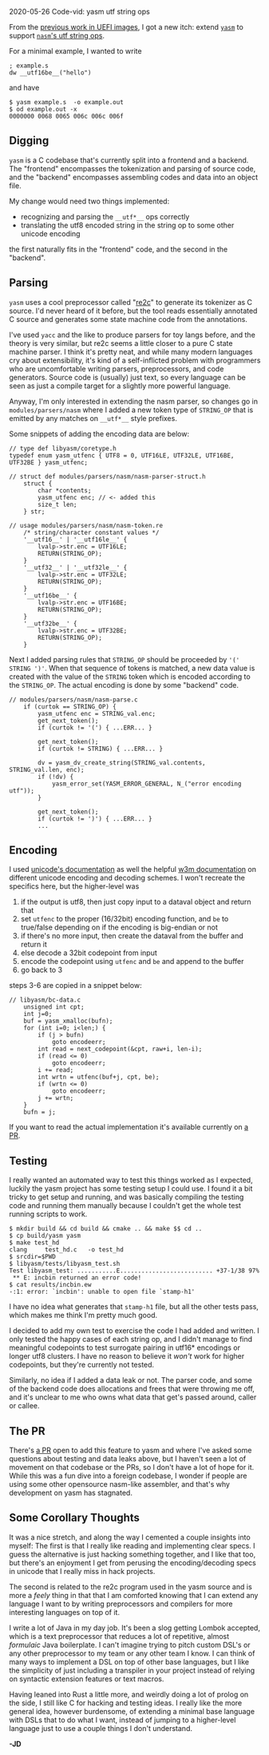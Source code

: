 <pmeta id="created">2020-05-26</pmeta>
<pmeta id="title">Code-vid: yasm utf string ops</pmeta>

From the [previous work in UEFI images], I got a new itch: extend [`yasm`] to support
[`nasm`'s utf string ops].

For a minimal example, I wanted to write
```
; example.s
dw __utf16be__("hello")
```

and have
```
$ yasm example.s  -o example.out
$ od example.out -x
0000000 0068 0065 006c 006c 006f
```

Digging
-------
`yasm` is a C codebase that's currently split into a frontend and a backend.
The "frontend" encompasses the tokenization and parsing of source code,
and the "backend" encompasses assembling codes and data into an object file.

My change would need two things implemented:
- recognizing and parsing the `__utf*__` ops correctly
- translating the utf8 encoded string in the string op to some other unicode encoding

the first naturally fits in the "frontend" code, and the second in the "backend".

Parsing
-------
`yasm` uses a cool preprocessor called "[re2c]" to generate its tokenizer as C source.
I'd never heard of it before, but the tool reads essentially annotated C source and generates
some state machine code from the annotations.

I've used `yacc` and the like to produce parsers for toy langs before,
and the theory is very similar, but re2c seems a little closer to a pure C state machine parser.
I think it's pretty neat, and while many modern languages cry about extensibility,
it's kind of a self-inflicted problem with programmers who are uncomfortable 
writing parsers, preprocessors, and code generators.
Source code is (usually) just text, so every language can be seen as just a
compile target for a slightly more powerful language.

Anyway, I'm only interested in extending the nasm parser, so changes go in
`modules/parsers/nasm` where I added a new token type of `STRING_OP` that is
emitted by any matches on `__utf*__`  style prefixes.

Some snippets of adding the encoding data are below:
```
// type def libyasm/coretype.h
typedef enum yasm_utfenc { UTF8 = 0, UTF16LE, UTF32LE, UTF16BE, UTF32BE } yasm_utfenc;

// struct def modules/parsers/nasm/nasm-parser-struct.h
    struct {
        char *contents;
        yasm_utfenc enc; // <- added this
        size_t len;
    } str;

// usage modules/parsers/nasm/nasm-token.re 
    /* string/character constant values */
    '__utf16__' | '__utf16le__' {
        lvalp->str.enc = UTF16LE;
        RETURN(STRING_OP);
    }
    '__utf32__' | '__utf32le__' {
        lvalp->str.enc = UTF32LE;
        RETURN(STRING_OP);
    }
    '__utf16be__' {
        lvalp->str.enc = UTF16BE;
        RETURN(STRING_OP);
    }
    '__utf32be__' {
        lvalp->str.enc = UTF32BE;
        RETURN(STRING_OP);
    }
```

Next I added parsing rules that `STRING_OP` should be proceeded by `'(' STRING ')'`.
When that sequence of tokens is matched, a new data value is created with the
value of the `STRING` token which is encoded according to the `STRING_OP`.
The actual encoding is done by some "backend" code.
```
// modules/parsers/nasm/nasm-parse.c
    if (curtok == STRING_OP) {
        yasm_utfenc enc = STRING_val.enc;
        get_next_token();
        if (curtok != '(') { ...ERR... }
    
        get_next_token();
        if (curtok != STRING) { ...ERR... }
    
        dv = yasm_dv_create_string(STRING_val.contents, STRING_val.len, enc);
        if (!dv) {
            yasm_error_set(YASM_ERROR_GENERAL, N_("error encoding utf"));
        }
    
        get_next_token();
        if (curtok != ')') { ...ERR... }
        ...
```

Encoding
--------
I used [unicode's documentation] as well the helpful [w3m documentation]
on different unicode encoding and decoding schemes.
I won't recreate the specifics here, but the higher-level was
1. if the output is utf8, then just copy input to a dataval object and return that
2. set `utfenc` to the proper (16/32bit) encoding function, and `be` to true/false depending on if the encoding is big-endian or not
3. if there's no more input, then create the dataval from the buffer and return it
4. else decode a 32bit codepoint from input
5. encode the codepoint using `utfenc` and `be` and append to the buffer
6. go back to 3

steps 3-6 are copied in a snippet below:
```
// libyasm/bc-data.c
    unsigned int cpt;
    int j=0;
    buf = yasm_xmalloc(bufn);
    for (int i=0; i<len;) {
        if (j > bufn)
            goto encodeerr;
        int read = next_codepoint(&cpt, raw+i, len-i);
        if (read <= 0)
            goto encodeerr;
        i += read;
        int wrtn = utfenc(buf+j, cpt, be);
        if (wrtn <= 0)
            goto encodeerr;
        j += wrtn;
    }
    bufn = j;
```

If you want to read the actual implementation it's available currently on [a PR].

Testing
-------
I really wanted an automated way to test this things worked as I expected,
luckily the yasm project has some testing setup I could use.
I found it a bit tricky to get setup and running, and was basically compiling
the testing code and running them manually because I couldn't get the whole
test running scripts to work.

```
$ mkdir build && cd build && cmake .. && make $$ cd ..
$ cp build/yasm yasm
$ make test_hd
clang     test_hd.c   -o test_hd
$ srcdir=$PWD
$ libyasm/tests/libyasm_test.sh
Test libyasm_test: ...........E.......................... +37-1/38 97%
 ** E: incbin returned an error code!
$ cat results/incbin.ew
-:1: error: `incbin': unable to open file `stamp-h1'
```

I have no idea what generates that `stamp-h1` file, but all the other tests pass,
which makes me think I'm pretty much good.

I decided to add my own test to exercise the code I had added and written.
I only tested the happy cases of each string op, and I didn't manage to find
meaningful codepoints to test surrogate pairing in utf16\* encodings or longer
utf8 clusters.
I have no reason to believe it _won't_ work for higher codepoints,
but they're currently not tested.

Similarly, no idea if I added a data leak or not.
The parser code, and some of the backend code does allocations and frees
that were throwing me off, and it's unclear to me who owns what data
that get's passed around, caller or callee.

The PR
------
There's [a PR] open to add this feature to yasm and where I've asked some questions
about testing and data leaks above, but I haven't seen a lot of
movement on that codebase or the PRs, so I don't have a lot of hope for it.
While this was a fun dive into a foreign codebase, I wonder if people are
using some other opensource nasm-like assembler, and that's why development
on yasm has stagnated.

Some Corollary Thoughts
-----------------------
It was a nice stretch, and along the way I cemented a couple insights into myself:
The first is that I really like reading and implementing clear specs.
I guess the alternative is just hacking something together, and I like that too,
but there's an enjoyment I get from perusing the encoding/decoding specs in
unicode that I really miss in hack projects.

The second is related to the re2c program used in the yasm source and is 
more a _feely_ thing in that that I am comforted knowing that I can extend 
any language I want to by writing preprocessors and compilers for more 
interesting languages on top of it.

I write a lot of Java in my day job.
It's been a slog getting Lombok accepted, which is a text preprocessor
that reduces a lot of repetitive, almost _formulaic_ Java boilerplate.
I can't imagine trying to pitch custom DSL's or any other preprocessor
to my team or any other team I know.
I can think of many ways to implement a DSL on top of other base languages,
but I like the simplicity of just including a transpiler in your project instead
of relying on syntactic extension features or text macros.

Having leaned into Rust a little more, and weirdly doing a lot of prolog
on the side, I still like C for hacking and testing ideas.
I really like the more general idea, however burdensome, of extending a 
minimal base language with DSLs that to do what I want,
instead of jumping to a higher-level language just to use a couple things I don't understand.

**-JD**

[previous work in UEFI images]: 0529-uefi.html
[`yasm`]: https://yasm.tortall.net/
[`nasm`'s utf string ops]: https://www.nasm.us/doc/nasmdoc3.html
[re2c]: https://re2c.org/
[unicode's documentation]: https://www.unicode.org/versions/Unicode13.0.0/ch03.pdf#G7404
[w3m documentation]: https://www.w3.org/TR/encoding/
[a PR]: https://github.com/yasm/yasm/pull/147
